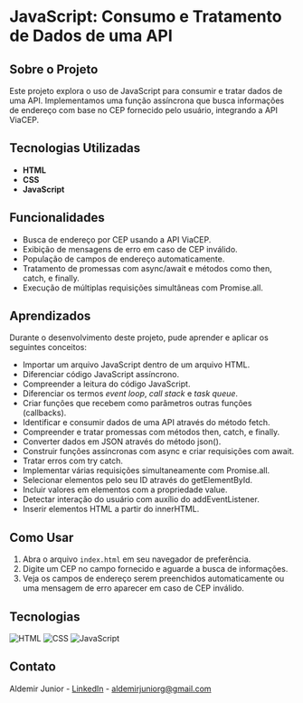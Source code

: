 <!DOCTYPE html>
<html lang="pt-BR">
<head>
    <meta charset="UTF-8">
    <title>JavaScript: Consumo e Tratamento de Dados de uma API</title>
</head>
<body>
<h1>JavaScript: Consumo e Tratamento de Dados de uma API</h1>
<h2>Sobre o Projeto</h2>
<p>Este projeto explora o uso de JavaScript para consumir e tratar dados de uma API. Implementamos uma função assíncrona que busca informações de endereço com base no CEP fornecido pelo usuário, integrando a API ViaCEP.</p>

<h2>Tecnologias Utilizadas</h2>
<ul>
    <li><strong>HTML</strong></li>
    <li><strong>CSS</strong></li>
    <li><strong>JavaScript</strong></li>
</ul>
<h2>Funcionalidades</h2>
<ul>
    <li>Busca de endereço por CEP usando a API ViaCEP.</li>
    <li>Exibição de mensagens de erro em caso de CEP inválido.</li>
    <li>População de campos de endereço automaticamente.</li>
    <li>Tratamento de promessas com async/await e métodos como then, catch, e finally.</li>
    <li>Execução de múltiplas requisições simultâneas com Promise.all.</li>
</ul>
<h2>Aprendizados</h2>
<p>Durante o desenvolvimento deste projeto, pude aprender e aplicar os seguintes conceitos:</p>
<ul>
    <li>Importar um arquivo JavaScript dentro de um arquivo HTML.</li>
    <li>Diferenciar código JavaScript assíncrono.</li>
    <li>Compreender a leitura do código JavaScript.</li>
    <li>Diferenciar os termos <em>event loop</em>, <em>call stack</em> e <em>task queue</em>.</li>
    <li>Criar funções que recebem como parâmetros outras funções (callbacks).</li>
    <li>Identificar e consumir dados de uma API através do método fetch.</li>
    <li>Compreender e tratar promessas com métodos then, catch, e finally.</li>
    <li>Converter dados em JSON através do método json().</li>
    <li>Construir funções assíncronas com async e criar requisições com await.</li>
    <li>Tratar erros com try catch.</li>
    <li>Implementar várias requisições simultaneamente com Promise.all.</li>
    <li>Selecionar elementos pelo seu ID através do getElementById.</li>
    <li>Incluir valores em elementos com a propriedade value.</li>
    <li>Detectar interação do usuário com auxílio do addEventListener.</li>
    <li>Inserir elementos HTML a partir do innerHTML.</li>
</ul>
<h2>Como Usar</h2>
<ol>
    <li>Abra o arquivo <code>index.html</code> em seu navegador de preferência.</li>
    <li>Digite um CEP no campo fornecido e aguarde a busca de informações.</li>
    <li>Veja os campos de endereço serem preenchidos automaticamente ou uma mensagem de erro aparecer em caso de CEP inválido.</li>
</ol>
<h2>Tecnologias</h2>
<div>
  <img src="https://img.shields.io/badge/HTML-239120?style=for-the-badge&logo=html5&logoColor=white" alt="HTML">
  <img src="https://img.shields.io/badge/CSS-239120?&style=for-the-badge&logo=css3&logoColor=white" alt="CSS">
  <img src="https://img.shields.io/badge/JavaScript-239120?&style=for-the-badge&logo=javascript&logoColor=white" alt="JavaScript">
</div>
<h2>Contato</h2>
<p>Aldemir Junior - <a href="https://www.linkedin.com/in/aldemir-desenvolvedor/">LinkedIn</a> - <a href="mailto:aldemirjuniorg@gmail.com">aldemirjuniorg@gmail.com</a></p>
</body>
</html>
